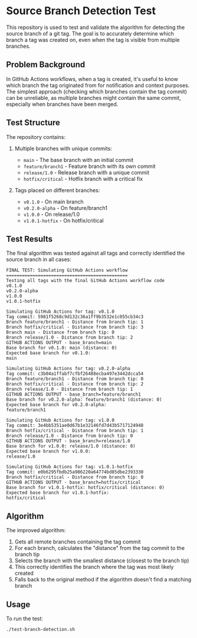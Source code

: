 # Source Branch Detection Test

This repository is used to test and validate the algorithm for detecting the source branch of a git tag. The goal is to accurately determine which branch a tag was created on, even when the tag is visible from multiple branches.

## Problem Background

In GitHub Actions workflows, when a tag is created, it's useful to know which branch the tag originated from for notification and context purposes. The simplest approach (checking which branches contain the tag commit) can be unreliable, as multiple branches might contain the same commit, especially when branches have been merged.

## Test Structure

The repository contains:

1. Multiple branches with unique commits:
   - `main` - The base branch with an initial commit
   - `feature/branch1` - Feature branch with its own commit
   - `release/1.0` - Release branch with a unique commit
   - `hotfix/critical` - Hotfix branch with a critical fix

2. Tags placed on different branches:
   - `v0.1.0` - On main branch
   - `v0.2.0-alpha` - On feature/branch1
   - `v1.0.0` - On release/1.0
   - `v1.0.1-hotfix` - On hotfix/critical

## Test Results

The final algorithm was tested against all tags and correctly identified the source branch in all cases:

```
FINAL TEST: Simulating GitHub Actions workflow
==============================================
Testing all tags with the final GitHub Actions workflow code
v0.1.0
v0.2.0-alpha
v1.0.0
v1.0.1-hotfix

Simulating GitHub Actions for tag: v0.1.0
Tag commit: 5981f5268c9d132c36a1ff9b3532e1c055cb34c3
Branch feature/branch1 - Distance from branch tip: 1
Branch hotfix/critical - Distance from branch tip: 3
Branch main - Distance from branch tip: 0
Branch release/1.0 - Distance from branch tip: 2
GITHUB ACTIONS OUTPUT - base_branch=main
Base branch for v0.1.0: main (distance: 0)
Expected base branch for v0.1.0: 
main

Simulating GitHub Actions for tag: v0.2.0-alpha
Tag commit: c3b04a1ffabf7cfbf26488ecba497e3442dcca54
Branch feature/branch1 - Distance from branch tip: 0
Branch hotfix/critical - Distance from branch tip: 2
Branch release/1.0 - Distance from branch tip: 1
GITHUB ACTIONS OUTPUT - base_branch=feature/branch1
Base branch for v0.2.0-alpha: feature/branch1 (distance: 0)
Expected base branch for v0.2.0-alpha: 
feature/branch1

Simulating GitHub Actions for tag: v1.0.0
Tag commit: 3e4bb5351ae0d67b1e32146fd7d43b5717124948
Branch hotfix/critical - Distance from branch tip: 1
Branch release/1.0 - Distance from branch tip: 0
GITHUB ACTIONS OUTPUT - base_branch=release/1.0
Base branch for v1.0.0: release/1.0 (distance: 0)
Expected base branch for v1.0.0: 
release/1.0

Simulating GitHub Actions for tag: v1.0.1-hotfix
Tag commit: e0b6295fbdb25a986220a64774bd85dbe2393330
Branch hotfix/critical - Distance from branch tip: 0
GITHUB ACTIONS OUTPUT - base_branch=hotfix/critical
Base branch for v1.0.1-hotfix: hotfix/critical (distance: 0)
Expected base branch for v1.0.1-hotfix: 
hotfix/critical
```

## Algorithm

The improved algorithm:

1. Gets all remote branches containing the tag commit
2. For each branch, calculates the "distance" from the tag commit to the branch tip
3. Selects the branch with the smallest distance (closest to the branch tip)
4. This correctly identifies the branch where the tag was most likely created
5. Falls back to the original method if the algorithm doesn't find a matching branch

## Usage

To run the test:

```bash
./test-branch-detection.sh
```

